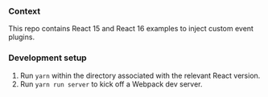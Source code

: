 ### Context

This repo contains React 15 and React 16 examples to inject custom event plugins.

### Development setup

1. Run `yarn` within the directory associated with the relevant React version.
1. Run `yarn run server` to kick off a Webpack dev server.
